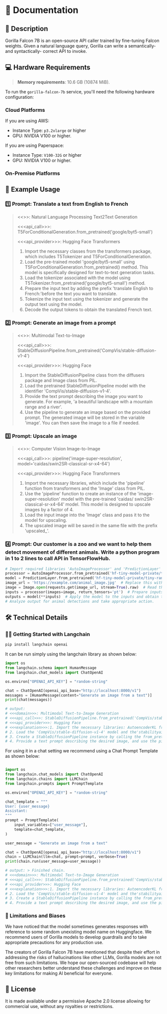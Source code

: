 # 📑 Documentation

## 📌 Description
Gorilla Falcon 7B is an open-source API caller trained by fine-tuning Falcon weights. Given a natural language query, Gorilla can write a semantically- and syntactically- correct API to invoke. 



## 💻 Hardware Requirements

> **Memory requirements**: 10.6 GB (10874 MiB).


To run the `gorilla-falcon-7b` service, you'll need the following hardware configuration:

### Cloud Platforms

If you are using AWS:

- Instance Type: `p3.2xlarge` or higher
- GPU: NVIDIA V100 or higher.

If you are using Paperspace:

- Instance Type: `V100-32G` or higher
- GPU: NVIDIA V100 or higher.

### On-Premise Platforms

## 📒 Example Usage

### 1️⃣ Prompt: Translate a text from English to French
> <<<domain>>>: Natural Language Processing Text2Text Generation
> 
> <<<api_call>>>: T5ForConditionalGeneration.from_pretrained('google/byt5-small')
> 
> <<<api_provider>>>: Hugging Face Transformers
> 
> 1. Import the necessary classes from the transformers package, which includes T5Tokenizer and T5ForConditionalGeneration.
> 2. Load the pre-trained model 'google/byt5-small' using T5ForConditionalGeneration.from_pretrained() method. This model is specifically designed for text-to-text generation tasks.
> 3. Load the tokenizer associated with the model using T5Tokenizer.from_pretrained('google/byt5-small') method.
> 4. Prepare the input text by adding the prefix 'translate English to French:'before the text you want to translate.
> 5. Tokenize the input text using the tokenizer and generate the output text using the model.
> 6. Decode the output tokens to obtain the translated French text.

### 2️⃣ Prompt: Generate an image from a prompt
> <<<domain>>>: Multimodal Text-to-Image
> 
> <<<api_call>>>: StableDiffusionPipeline.from_pretrained('CompVis/stable-diffusion-v1-4')
> 
> <<<api_provider>>>: Hugging Face
> 1. Import the StableDiffusionPipeline class from the diffusers package and Image class from PIL.
> 2. Load the pretrained StableDiffusionPipeline model with the identifier 'CompVis/stable-diffusion-v1-4'.
> 3. Provide the text prompt describing the image you want to generate. For example, 'a beautiful landscape with a mountain range and a river'.
> 4. Use the pipeline to generate an image based on the provided prompt. The generated image will be stored in the variable 'image'. You can then save the image to a file if needed.

### 3️⃣ Prompt: Upscale an image
> <<<domain>>>: Computer Vision Image-to-Image
> 
> <<<api_call>>>: pipeline('image-super-resolution', model='caidas/swin2SR-classical-sr-x4-64')
> 
> <<<api_provider>>>: Hugging Face Transformers
> 1. Import the necessary libraries, which include the 'pipeline' function from transformers and the 'Image' class from PIL.
> 2. Use the 'pipeline' function to create an instance of the 'image-super-resolution' model with the pre-trained 'caidas/ swin2SR-classical-sr-x4-64' model. This model is designed to upscale images by a factor of 4.
> 3. Load the input image into the 'Image' class and pass it to the model for upscaling.
> 4. The upscaled image will be saved in the same file with the prefix 'upscaled_'.


### 4️⃣ Prompt: Our customer is a zoo and we want to help them detect movement of different animals. Write a python program in 1 to 2 lines to call API in TensorFlowHub.

```python
# Import required libraries 'AutoImageProcessor' and 'PredictionLayer' from transformers, 'Image' from PIL, and'requests'. Load the animal detection image from a URL.
processor = AutoImageProcessor.from_pretrained('hf-tiny-model-private/tiny-random-CLIPSegModel')
model = PredictionLayer.from_pretrained('hf-tiny-model-private/tiny-random-CLIPSegModel')
image_url = 'https://example.com/animal_image.jpg'  # Replace this with the URL of the image you want to analyze.
image = Image.open(requests.get(image_url, stream=True).raw)  # Read the image from the URL and convert it to PIL Image format.
inputs = processor(images=image, return_tensors='pt')  # Prepare inputs for the model by processing the image and converting it to the required format.
outputs = model(**inputs)  # Apply the model to the inputs and obtain the output.
# Analyze output for animal detections and take appropriate action.
```


## 🛠️ Technical Details

### 🦜🔗 Getting Started with Langchain

```bash
pip install langchain openai
```

It can be run simply using the langchain library as shown below:

```python
import os
from langchain.schema import HumanMessage
from langchain.chat_models import ChatOpenAI

os.environ["OPENAI_API_KEY"] = "random-string"

chat = ChatOpenAI(openai_api_base="http://localhost:8000/v1")
messages = [HumanMessage(content="Generate an image from a text")]
print(chat(messages))

# output:
# <<<domain>>>: Multimodal Text-to-Image Generation
# <<<api_call>>>: StableDiffusionPipeline.from_pretrained('CompVis/stable-diffusion-v1-4', vae='AutoencoderKL.from_pretrained(stabilityai/sd-vae-ft-mse)')
# <<<api_provider>>>: Hugging Face
# <<<explanation>>>:1. Import the necessary libraries: AutoencoderKL from diffusers.models and StableDiffusionPipeline from diffusers.
# 2. Load the 'CompVis/stable-diffusion-v1-4' model and the'stabilityai/sd-vae-ft-mse' VAE model. The VAE model will be used for text encoding.
# 3. Create a StableDiffusionPipeline instance by calling the from_pretrained method with the model and VAE as arguments.
# 4. Provide a text prompt describing the desired image, and use the pipeline to generate an image based on the text prompt. Save the generated image to a file.
```

For using it in a chat setting we recommend using a Chat Prompt Template as shown below:
    
```python

import os
from langchain.chat_models import ChatOpenAI
from langchain.chains import LLMChain
from langchain.prompts import PromptTemplate

os.environ["OPENAI_API_KEY"] = "random-string"

chat_template = """
User: {user_message}
Assistant: 
"""
prompt = PromptTemplate(
    input_variables=["user_message"],
    template=chat_template,
)

user_message = "Generate an image from a text"

chat = ChatOpenAI(openai_api_base="http://localhost:8000/v1")
chain = LLMChain(llm=chat, prompt=prompt, verbose=True)
print(chain.run(user_message=user_message))

# output: > Finished chain.
# <<<domain>>>: Multimodal Text-to-Image Generation
# <<<api_call>>>: StableDiffusionPipeline.from_pretrained('CompVis/stable-diffusion-v1-4', vae='AutoencoderKL.from_pretrained(stabilityai/sd-vae-ft-mse)')
# <<<api_provider>>>: Hugging Face
# <<<explanation>>>:1. Import the necessary libraries: AutoencoderKL from diffusers.models and StableDiffusionPipeline from diffusers.
# 2. Load the 'CompVis/stable-diffusion-v1-4' model and the'stabilityai/sd-vae-ft-mse' VAE model. The VAE model will be used for text encoding.
# 3. Create a StableDiffusionPipeline instance by calling the from_pretrained method with the model and VAE as arguments.
# 4. Provide a text prompt describing the desired image, and use the pipeline to generate an image based on the text prompt. Save the generated image to a file.

```

### 🚫 Limitations and Biases

We have noticed that the model sometimes generates responses with reference to some random unexisting model name on Huggingface. 
We recommend users of Gorilla models to develop guardrails and to take appropriate precautions for any production use.

The creators of Gorilla Falcon 7B have mentioned that despite their effort in addressing the risks of hallucinations like other LLMs, Gorilla models are not free from such limitations. We hope our open-sourced codebase will help other researchers better understand these challenges and improve on these key limitations for making AI beneficial for everyone.


## 📜 License
It is made available under a permissive Apache 2.0 license allowing for commercial use, without any royalties or restrictions.